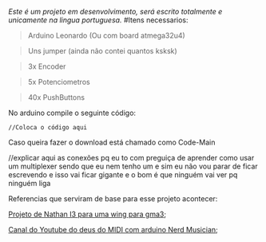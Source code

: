 *Este é um projeto em desenvolvimento, será escrito totalmente e unicamente na lingua portuguesa.*
#Itens necessarios:
> Arduino Leonardo (Ou com board atmega32u4)

> Uns jumper (ainda não contei quantos ksksk)

> 3x Encoder

> 5x Potenciometros

> 40x PushButtons

No arduino compile o seguinte código:
```
//Coloca o código aqui

```
Caso queira fazer o download está chamado como Code-Main

//explicar aqui as conexões pq eu to com preguiça de aprender como usar um multiplexer sendo que eu nem tenho um e sim eu não vou parar de ficar escrevendo e isso vai ficar gigante e o bom é que ninguém vai ver pq ninguém liga

Referencias que serviram de base para esse projeto acontecer:

[Projeto de Nathan I3 para uma wing para gma3](https://www.thingiverse.com/thing:6464653);

[Canal do Youtube do deus do MIDI com arduino Nerd Musician](https://www.youtube.com/@NerdMusician);
